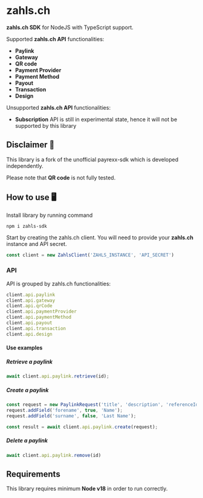 # zahls.ch

**zahls.ch SDK** for NodeJS with TypeScript support.

Supported **zahls.ch API** functionalities:

- **Paylink**
- **Gateway**
- **QR code**
- **Payment Provider**
- **Payment Method**
- **Payout**
- **Transaction**
- **Design**

Unsupported **zahls.ch API** functionalities:

- **Subscription** API is still in experimental state, hence it will not be supported by this library


## Disclaimer 🚧

This library is a fork of the unofficial payrexx-sdk which is developed independently.

Please note that **QR code** is not fully tested.

## How to use 🖥️

Install library by running command

```shell
npm i zahls-sdk
```

Start by creating the zahls.ch client. You will need to provide your **zahls.ch** instance and API secret.

```ts
const client = new ZahlsClient('ZAHLS_INSTANCE', 'API_SECRET')
```

### API

API is grouped by zahls.ch functionalities:

```ts
client.api.paylink
client.api.gateway
client.api.qrCode
client.api.paymentProvider
client.api.paymentMethod
client.api.payout
client.api.transaction
client.api.design
```

#### Use examples

##### Retrieve a paylink

```ts
await client.api.paylink.retrieve(id);
```

##### Create a paylink

```ts
const request = new PaylinkRequest('title', 'description', 'referenceId', 'purpose', amount, 'currency');
request.addField('forename', true, 'Name');
request.addField('surname', false, 'Last Name');

const result = await client.api.paylink.create(request);
```

##### Delete a paylink

```ts
await client.api.paylink.remove(id)
```

## Requirements

This library requires minimum **Node v18** in order to run correctly.
